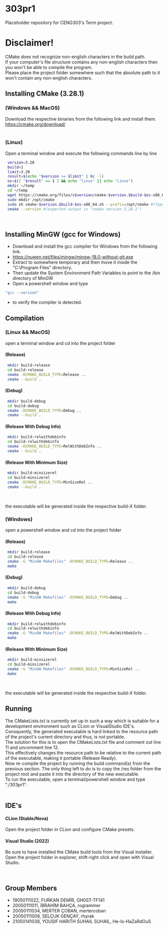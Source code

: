 # 303pr1
Placeholder repository for CENG303's Term project.

# Disclaimer!
CMake does not recognize non-english characters in the build path. </br>
If your computer's file structure contains any non-english characters then you won't be able to compile the program. </br>
Please place the project folder somewhere such that the absolute path to it won't contain any non-english characters. </br>

## Installing CMake (3.28.1)
### (Windows && MacOS) </br>
Download the respective binaries from the following link and install them. </br>
https://cmake.org/download/ </br>
</br>
### (Linux) </br>
Open a terminal window and execute the following commands line by line </br>

```bash
 version=3.28
 build=1
 limit=3.20
 result=$(echo "$version >= $limit" | bc -l)
 os=$([ "$result" == 1 ] && echo "linux" || echo "Linux")
 mkdir ~/temp
 cd ~/temp
 wget https://cmake.org/files/v$version/cmake-$version.$build-$os-x86_64.sh
 sudo mkdir /opt/cmake
 sudo sh cmake-$version.$build-$os-x86_64.sh --prefix=/opt/cmake #(Type "y" to accept the license agreement and type "n" to forego installing inside the subdirectory)
 cmake --version #(expected output is "cmake version 3.28.1") 
```
</br>

## Installing MinGW (gcc for Windows)
* Download and install the gcc compiler for Windows from the following link. </br>
* https://nuwen.net/files/mingw/mingw-18.0-without-git.exe </br>
* Extract to somewhere temporary and then move it inside the "C:\Program Files" directory. </br>
* Then update the System Environment Path Variables to point to the /bin directory of MinGW </br>
* Open a powershell window and type 
```bash
"gcc --version" 
```
* to verify the compiler is detected. </br>

## Compilation
### (Linux  && MacOS)
open a terminal window and cd into the project folder </br>

#### (Release)
```bash
 mkdir build-release
 cd build-release
 cmake -DCMAKE_BUILD_TYPE=Release ..
 cmake --build .
```

#### (Debug)
```bash
 mkdir build-debug
 cd build-debug
 cmake -DCMAKE_BUILD_TYPE=Debug ..
 cmake --build .
```

#### (Release With Debug Info)
```bash
 mkdir build-relwithdebinfo
 cd build-relwithdebinfo
 cmake -DCMAKE_BUILD_TYPE=RelWithDebInfo ..
 cmake --build .
```

#### (Release With Minimum Size)
```bash
 mkdir build-minsizerel
 cd build-minsizerel
 cmake -DCMAKE_BUILD_TYPE=MinSizeRel ..
 cmake --build .
```
</br>

the executable will be generated inside the respective build-X folder. </br>

### (Windows)
open a powershell window and cd into the project folder </br>
#### (Release)
```bash
 mkdir build-release
 cd build-release
 cmake -G "MinGW Makefiles" -DCMAKE_BUILD_TYPE=Release ..
 make
```

#### (Debug)
```bash
 mkdir build-debug
 cd build-debug
 cmake -G "MinGW Makefiles" -DCMAKE_BUILD_TYPE=Debug ..
 make
```
#### (Release With Debug Info)
```bash
 mkdir build-relwithdebinfo
 cd build-relwithdebinfo
 cmake -G "MinGW Makefiles" -DCMAKE_BUILD_TYPE=RelWithDebInfo ..
 make
```

#### (Release With Minimum Size)
```bash
 mkdir build-minsizerel
 cd build-minsizerel
 cmake -G "MinGW Makefiles" -DCMAKE_BUILD_TYPE=MinSizeRel ..
 make
```
</br>

the executable will be generated inside the respective build-X folder. </br>

## Running
The CMakeLists.txt is currently set up in such a way which is suitable for a development environment such as CLion or VisualStudio IDE's. </br>
Consquently, the generated executable is hard linked to the resource path of the project's current directory and thus, is not portable. </br>
The solution for this is to open the CMakeLists.txt file and comment out line 11 and uncomment line 12. </br>
This effectively changes the resource path to be relative to the current path of the executable, making it portable (Release Ready). </br>
Now re-compile the project by running the build command(s) from the previous section.
The only thing left to do is to copy the /res folder from the project root and paste it into the directory of the new executable. </br>
To run the executable, open a terminal/powershell window and type "./303pr1". </br>
</br>

## IDE's
#### CLion (Stable/Nova)
Open the project folder in CLion and configure CMake presets. </br>

#### Visual Studio (2022)
Be sure to have installed the CMake build tools from the Visual installer. </br>
Open the project folder in explorer, shift-right click and open with Visual Studio. </br>

</br>

## Group Members

* 19050111022, FURKAN DEMİR, GH0ST-TF141
* 20050111011, İBRAHİM BAHÇA, rogrammer
* 20050111034, MERTER ÇOBAN, mertercoban
* 20050111008, SELÇUK GENÇAY, rhyrak
* 21050141038, YOUSIF HARITH SUHAIL SUHAIL, He-Is-HaZaRdOuS
